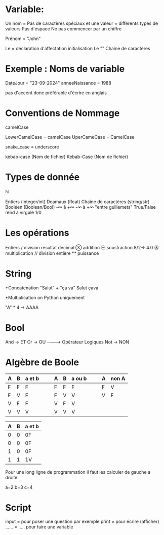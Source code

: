 


# Variable:

Un nom = Pas de caractères spéciaux       et       une valeur = différents types de valeurs
		 Pas d'espace
		 Ne pas commencer par un chiffre


Prénom = "John"

Le = déclaration d'affectation initialisation
Le "" Chaîne de caractères  

# Exemple : Noms de variable 

DateJour = "23-09-2024"
anneeNaissance = 1988

pas d'accent donc préférable d'écrire en anglais 

# Conventions de Nommage

camelCase

LowerCamelCase = camelCase
UperCameCase = CamelCase

snake_case = underscore

kebab-case (Nom de fichier)
Kebab-Case (Nom de fichier)

# Types de donnée

ℕ

Entiers (integer/int)  Deamaux (float)     Chaîne de caractères (string/str)      Booléen (Boolean/Bool)
-∞ à +∞                   -∞ à +∞                   "entre guillemets"                            True/False
rend                           à virgule                                                                                1/0




# Les opérations

Entiers
							/ division resultat decimal
Ⓧ addition
㊀ soustraction                                   8/2-> 4.0
㊌ multiplication
// division entière                               ** puissance


# String 

+Concatenation 
"Salut" + "ça va" 
Salut çava

*Multiplication on Python uniquement

"A" * 4 -> AAAA

# Bool

And -> ET
Or  -> OU        ---->     Opérateur Logiques
Not -> NON


# Algèbre de Boole


| A   | B   | a et b |     |     | A   | B   | a ou b |     |     | A   | non A |
| --- | --- | ------ | --- | --- | --- | --- | ------ | --- | --- | --- | ----- |
| F   | F   | F      |     |     | F   | F   | F      |     |     | F   | V     |
| F   | V   | F      |     |     | F   | V   | V      |     |     | V   | F     |
| V   | F   | F      |     |     | V   | F   | V      |     |     |     |       |
| V   | V   | V      |     |     | V   | V   | V      |     |     |     |       |




| A   | B   | a et b |
| --- | --- | ------ |
| 0   | 0   | 0F     |
| 0   | 0   | 0F     |
| 1   | 0   | 0F     |
| 1   | 1   | 1V     |
Pour une long ligne de programmation il faut les calculer de gauche a droite.


 
a=2 
b=3
c=4 


# Script

input = pour poser une question par exemple
print = pour écrire (afficher)
...... = ..... pour faire une variable





